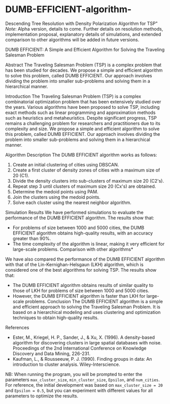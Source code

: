 # DUMB-EFFICIENT-algorithm-
Descending Tree Resolution with Density Polarization Algorithm for TSP"
_Note_: Alpha version, details to come. Further details on resolution methods, implementation proposal, explanatory details of simulations, and extended comparison to other algorithms will be added in future versions.


DUMB EFFICIENT: A Simple and Efficient Algorithm for Solving the Traveling Salesman Problem

Abstract
The Traveling Salesman Problem (TSP) is a complex problem that has been studied for decades. We propose a simple and efficient algorithm to solve this problem, called DUMB EFFICIENT. Our approach involves dividing the problem into smaller sub-problems and solving them in a hierarchical manner.

Introduction
The Traveling Salesman Problem (TSP) is a complex combinatorial optimization problem that has been extensively studied over the years. Various algorithms have been proposed to solve TSP, including exact methods such as linear programming and approximation methods such as heuristics and metaheuristics. Despite significant progress, TSP remains a challenging problem for researchers and practitioners due to its complexity and size. We propose a simple and efficient algorithm to solve this problem, called DUMB EFFICIENT. Our approach involves dividing the problem into smaller sub-problems and solving them in a hierarchical manner.

Algorithm Description
The DUMB EFFICIENT algorithm works as follows:
1. Create an initial clustering of cities using DBSCAN.
2. Create a first cluster of density zones of cities with a maximum size of 20 (C1).
3. Divide the density clusters into sub-clusters of maximum size 20 (C2's).
4. Repeat step 3 until clusters of maximum size 20 (Cx's) are obtained.
5. Determine the medoid points using PAM.
6. Join the clusters using the medoid points.
7. Solve each cluster using the nearest neighbor algorithm.

Simulation Results
We have performed simulations to evaluate the performance of the DUMB EFFICIENT algorithm. The results show that:
- For problems of size between 1000 and 5000 cities, the DUMB EFFICIENT algorithm obtains high-quality results, with an accuracy greater than 90%.
- The time complexity of the algorithm is linear, making it very efficient for large-scale problems.
Comparison with other algorithms*

We have also compared the performance of the DUMB EFFICIENT algorithm with that of the Lin-Kernighan-Helsgaun (LKH) algorithm, which is considered one of the best algorithms for solving TSP. The results show that:

- The DUMB EFFICIENT algorithm obtains results of similar quality to those of LKH for problems of size between 1000 and 5000 cities.
- However, the DUMB EFFICIENT algorithm is faster than LKH for large-scale problems.
Conclusion
The DUMB EFFICIENT algorithm is a simple and efficient approach to solving the Traveling Salesman Problem. It is based on a hierarchical modeling and uses clustering and optimization techniques to obtain high-quality results.

References
- Ester, M., Kriegel, H. P., Sander, J., & Xu, X. (1996). A density-based algorithm for discovering clusters in large spatial databases with noise. Proceedings of the 2nd International Conference on Knowledge Discovery and Data Mining, 226-231.
- Kaufman, L., & Rousseeuw, P. J. (1990). Finding groups in data: An introduction to cluster analysis. Wiley-Interscience.

NB: When running the program, you will be prompted to enter the parameters `max_cluster_size`, `min_cluster_size`, `Epsilon`, and `num_cities`. For reference, the initial development was based on `max_cluster_size = 20` and `Epsilon = 0.5`, but you can experiment with different values for all parameters to optimize the results.
